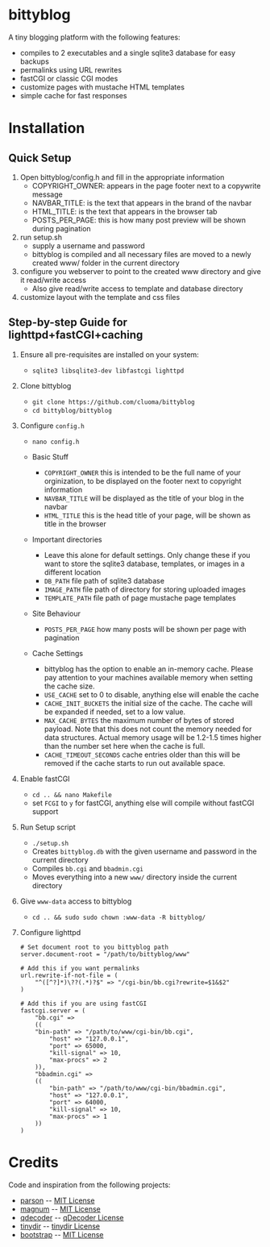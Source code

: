 # bittyblog

A tiny blogging platform with the following features:
* compiles to 2 executables and a single sqlite3 database for easy backups
* permalinks using URL rewrites
* fastCGI or classic CGI modes
* customize pages with mustache HTML templates
* simple cache for fast responses

# Installation

## Quick Setup

1. Open bittyblog/config.h and fill in the appropriate information
    - COPYRIGHT_OWNER: appears in the page footer next to a copywrite message
    - NAVBAR_TITLE: is the text that appears in the brand of the navbar
    - HTML_TITLE: is the text that appears in the browser tab
    - POSTS_PER_PAGE: this is how many post preview will be shown during pagination
2. run setup.sh
    - supply a username and password
    - bittyblog is compiled and all necessary files are moved to a newly created www/ folder in the current directory
3. configure you webserver to point to the created www directory and give it read/write access
    - Also give read/write access to template and database directory
4. customize layout with the template and css files

## Step-by-step Guide for lighttpd+fastCGI+caching

1. Ensure all pre-requisites are installed on your system:
    - `sqlite3 libsqlite3-dev libfastcgi lighttpd`

2. Clone bittyblog
    - `git clone https://github.com/cluoma/bittyblog`
    - `cd bittyblog/bittyblog`

3. Configure `config.h`
    - `nano config.h`

    * Basic Stuff
        - `COPYRIGHT_OWNER` this is intended to be the full name of your orginization, to be displayed on the footer next to copyright information
        - `NAVBAR_TITLE` will be displayed as the title of your blog in the navbar
        - `HTML_TITLE` this is the head title of your page, will be shown as title in the browser
    
    * Important directories
        - Leave this alone for default settings. Only change these if you want to store the sqlite3 database, templates, or images in a different location
        - `DB_PATH` file path of sqlite3 database
        - `IMAGE_PATH` file path of directory for storing uploaded images
        - `TEMPLATE_PATH` file path of page mustache page templates

    * Site Behaviour
        - `POSTS_PER_PAGE` how many posts will be shown per page with pagination
    
    * Cache Settings
        - bittyblog has the option to enable an in-memory cache. Please pay attention to your machines available memory when setting the cache size.
        - `USE_CACHE` set to 0 to disable, anything else will enable the cache
        - `CACHE_INIT_BUCKETS` the initial size of the cache. The cache will be expanded if needed, set to a low value.
        - `MAX_CACHE_BYTES` the maximum number of bytes of stored payload. Note that this does not count the memory needed for data structures. Actual memory usage will be 1.2-1.5 times higher than the number set here when the cache is full.
        - `CACHE_TIMEOUT_SECONDS` cache entries older than this will be removed if the cache starts to run out available space.

4. Enable fastCGI
    - `cd .. && nano Makefile`
    - set `FCGI` to `y` for fastCGI, anything else will compile without fastCGI support

5. Run Setup script
    - `./setup.sh`
    - Creates `bittyblog.db` with the given username and password in the current directory
    - Compiles `bb.cgi` and `bbadmin.cgi`
    - Moves everything into a new `www/` directory inside the current directory

6. Give `www-data` access to bittyblog
    - `cd .. && sudo sudo chown :www-data -R bittyblog/`

7. Configure lighttpd
    ```
    # Set document root to you bittyblog path
    server.document-root = "/path/to/bittyblog/www"
    ```
    ```
    # Add this if you want permalinks
    url.rewrite-if-not-file = (
        "^([^?]*)\??(.*)?$" => "/cgi-bin/bb.cgi?rewrite=$1&$2"
    )
    ```
    ```
    # Add this if you are using fastCGI
    fastcgi.server = (
        "bb.cgi" =>
        ((
	    "bin-path" => "/path/to/www/cgi-bin/bb.cgi",
            "host" => "127.0.0.1",
            "port" => 65000,
            "kill-signal" => 10,
            "max-procs" => 2
        )),
        "bbadmin.cgi" =>
        ((
            "bin-path" => "/path/to/www/cgi-bin/bbadmin.cgi",
            "host" => "127.0.0.1",
            "port" => 64000,
            "kill-signal" => 10,
            "max-procs" => 1
        ))
    )
    ```

# Credits

Code and inspiration from the following projects:
 * [parson](https://github.com/kgabis/parson) -- [MIT License](https://opensource.org/licenses/mit-license.php)
 * [magnum](https://github.com/fletcher/magnum) -- [MIT License](https://opensource.org/licenses/mit-license.php)
 * [qdecoder](https://github.com/wolkykim/qdecoder) -- [qDecoder License](https://github.com/wolkykim/qdecoder/blob/master/COPYING)
 * [tinydir](https://github.com/cxong/tinydir) -- [tinydir License](https://github.com/cxong/tinydir/blob/master/COPYING)
 * [bootstrap](https://getbootstrap.com/docs/3.4/css/) -- [MIT License](https://github.com/twbs/bootstrap/blob/v3-dev/LICENSE)
